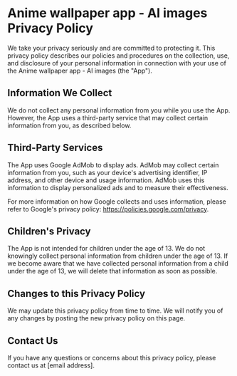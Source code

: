 # Anime wallpaper app - AI images Privacy Policy

We take your privacy seriously and are committed to protecting it. This privacy policy describes our policies and procedures on the collection, use, and disclosure of your personal information in connection with your use of the Anime wallpaper app - AI images (the "App").

## Information We Collect

We do not collect any personal information from you while you use the App. However, the App uses a third-party service that may collect certain information from you, as described below.

## Third-Party Services

The App uses Google AdMob to display ads. AdMob may collect certain information from you, such as your device's advertising identifier, IP address, and other device and usage information. AdMob uses this information to display personalized ads and to measure their effectiveness.

For more information on how Google collects and uses information, please refer to Google's privacy policy: https://policies.google.com/privacy.

## Children's Privacy

The App is not intended for children under the age of 13. We do not knowingly collect personal information from children under the age of 13. If we become aware that we have collected personal information from a child under the age of 13, we will delete that information as soon as possible.

## Changes to this Privacy Policy

We may update this privacy policy from time to time. We will notify you of any changes by posting the new privacy policy on this page.

## Contact Us

If you have any questions or concerns about this privacy policy, please contact us at [email address].
